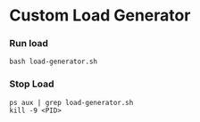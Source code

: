 # Custom Load Generator

### Run load
	bash load-generator.sh

### Stop Load
	ps aux | grep load-generator.sh
	kill -9 <PID>
